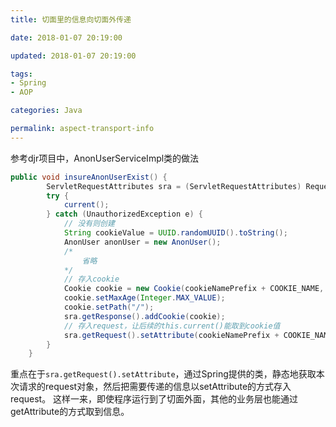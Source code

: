 ```yaml
---
title: 切面里的信息向切面外传递

date: 2018-01-07 20:19:00

updated: 2018-01-07 20:19:00

tags:
- Spring
- AOP

categories: Java

permalink: aspect-transport-info
---
```




参考djr项目中，AnonUserServiceImpl类的做法

```java
public void insureAnonUserExist() {
        ServletRequestAttributes sra = (ServletRequestAttributes) RequestContextHolder.currentRequestAttributes();
        try {
            current();
        } catch (UnauthorizedException e) {
            // 没有则创建
            String cookieValue = UUID.randomUUID().toString();
            AnonUser anonUser = new AnonUser();
            /*
            	省略
            */
            // 存入cookie
            Cookie cookie = new Cookie(cookieNamePrefix + COOKIE_NAME, cookieValue);
            cookie.setMaxAge(Integer.MAX_VALUE);
            cookie.setPath("/");
            sra.getResponse().addCookie(cookie);
            // 存入request，让后续的this.current()能取到cookie值
            sra.getRequest().setAttribute(cookieNamePrefix + COOKIE_NAME, cookieValue);
        }
    }
```

重点在于`sra.getRequest().setAttribute`，通过Spring提供的类，静态地获取本次请求的request对象，然后把需要传递的信息以setAttribute的方式存入request。
这样一来，即使程序运行到了切面外面，其他的业务层也能通过getAttribute的方式取到信息。